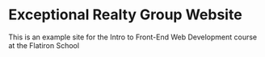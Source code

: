 # Exceptional Realty Group Website

This is an example site for the Intro to Front-End Web Development course at the Flatiron School